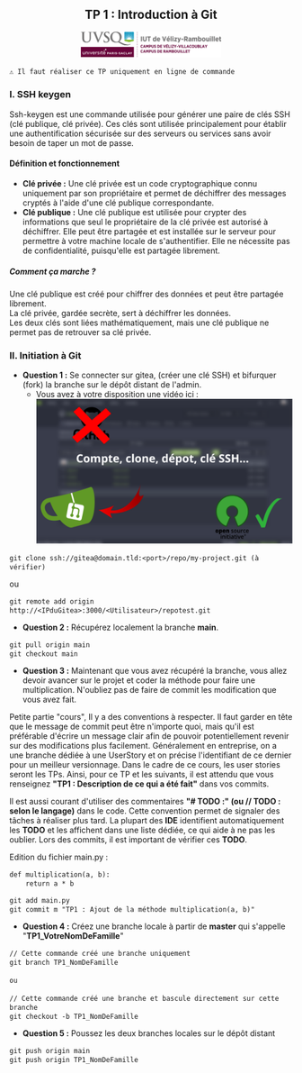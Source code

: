 <div style="text-align: center;">
    <h2>TP 1 : Introduction à Git </h2>
    <img src="../Ressources/logo_iut.png" alt="Logo IUT" style="width: 250px;"/>
</div> 

```
⚠️ Il faut réaliser ce TP uniquement en ligne de commande
```

### I. SSH keygen

Ssh-keygen est une commande utilisée pour générer une paire de clés SSH (clé publique, clé privée).
Ces clés sont utilisée principalement pour établir une authentification sécurisée sur des serveurs ou services
sans avoir besoin de taper un mot de passe.

#### Définition et fonctionnement

* **Clé privée :** Une clé privée est un code cryptographique connu uniquement par son propriétaire et permet de déchiffrer
  des messages cryptés à l'aide d'une clé publique correspondante.
* **Clé publique :** Une clé publique est utilisée pour crypter des informations que seul le propriétaire de la clé privée
  est autorisé à déchiffrer. Elle peut être partagée et est installée sur le serveur pour permettre à votre machine locale de s'authentifier.
  Elle ne nécessite pas de confidentialité, puisqu'elle est partagée librement.

##### Comment ça marche ?
Une clé publique est créé pour chiffrer des données et peut être partagée librement.<br>
La clé privée, gardée secrète, sert à déchiffrer les données.<br>
Les deux clés sont liées mathématiquement, mais une clé publique ne permet pas de retrouver sa clé privée.<br>

### II. Initiation à Git
* **Question 1 :** Se connecter sur gitea, (créer une clé SSH) et bifurquer (fork) la branche sur le dépôt distant de l'admin.
  * Vous avez à votre disposition une vidéo ici : [![image](../Ressources/MiniatureVideo.png)](https://www.youtube.com/watch?v=fNKjukZ7QRk)
```
git clone ssh://gitea@domain.tld:<port>/repo/my-project.git (à vérifier)
```
ou
```
git remote add origin http://<IPduGitea>:3000/<Utilisateur>/repotest.git
```
* **Question 2 :** Récupérez localement la branche **main**.
```
git pull origin main
git checkout main 
```

* **Question 3 :** Maintenant que vous avez récupéré la branche, vous allez devoir avancer sur le projet et coder la méthode pour faire une multiplication. N'oubliez pas de faire de commit les modification que vous avez fait.

Petite partie "cours", Il y a des conventions à respecter. Il faut garder en tête que le message de commit peut être n'importe quoi, mais qu'il est préférable d'écrire un message clair afin de pouvoir potentiellement revenir sur des modifications plus facilement. Généralement en entreprise, on a une branche dédiée à une UserStory et on précise l'identifiant de ce dernier pour un meilleur versionnage. Dans le cadre de ce cours, les user stories seront les TPs. Ainsi, pour ce TP et les suivants, il est attendu que vous renseignez **"TP1 : Description de ce qui a été fait"** dans vos commits.

Il est aussi courant d'utiliser des commentaires **"# TODO :" (ou // TODO : selon le langage)** dans le code. Cette convention permet de signaler des tâches à réaliser plus tard.
La plupart des **IDE** identifient automatiquement les **TODO** et les affichent dans une liste dédiée, ce qui aide à ne pas les oublier. Lors des commits, il est important de vérifier ces **TODO**.

Edition du fichier main.py :
```
def multiplication(a, b):
    return a * b
```
```
git add main.py
git commit m "TP1 : Ajout de la méthode multiplication(a, b)"
```
* **Question 4 :** Créez une branche locale à partir de **master** qui s'appelle "**TP1_VotreNomDeFamille**"
```
// Cette commande créé une branche uniquement
git branch TP1_NomDeFamille

ou

// Cette commande créé une branche et bascule directement sur cette branche
git checkout -b TP1_NomDeFamille
```
* **Question 5 :** Poussez les deux branches locales sur le dépôt distant
```
git push origin main
git push origin TP1_NomDeFamille
```